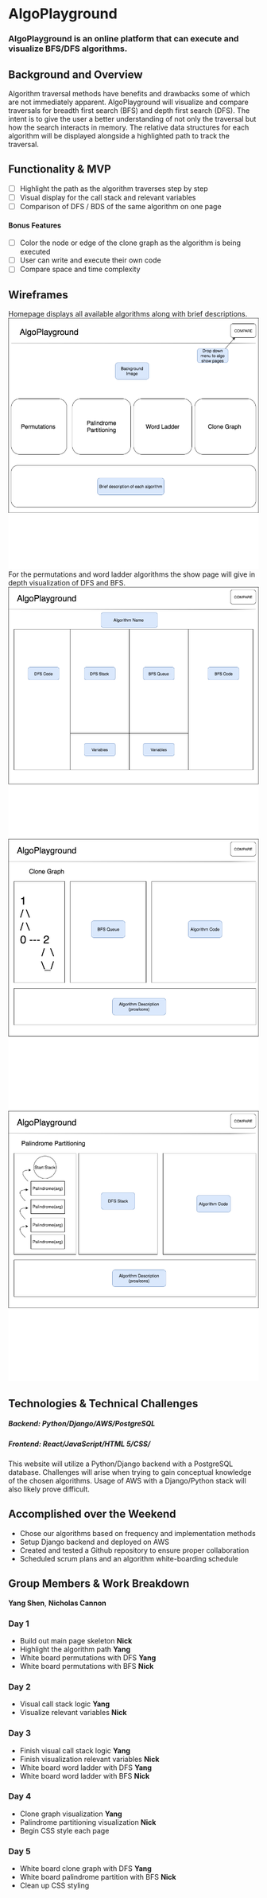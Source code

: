 # AlgoPlayground

### AlgoPlayground is an online platform that can execute and visualize BFS/DFS algorithms.

## Background and Overview

Algorithm traversal methods have benefits and drawbacks some of which are not immediately apparent. AlgoPlayground will visualize and compare traversals for breadth first search (BFS) and depth first search (DFS). The intent is to give the user a better understanding of not only the traversal but how the search interacts in memory. The relative data structures for each algorithm will be displayed alongside a highlighted path to track the traversal.

## Functionality & MVP

   - [ ] Highlight the path as the algorithm traverses step by step
   - [ ] Visual display for the call stack and relevant variables
   - [ ] Comparison of DFS / BDS of the same algorithm on one page

#### Bonus Features
   - [ ] Color the node or edge of the clone graph as the algorithm is being executed
   - [ ] User can write and execute their own code
   - [ ] Compare space and time complexity

## Wireframes

Homepage displays all available algorithms along with brief descriptions.
![index-page](wireframes/algosplash.png)
For the permutations and word ladder algorithms the show page will give in depth visualization of DFS and BFS.
![show-page](wireframes/algocompare.png)
![show-page](wireframes/clonegraph.png)
![show-page](wireframes/palindrome.png)

## Technologies & Technical Challenges
  ##### Backend: Python/Django/AWS/PostgreSQL
  ##### Frontend: React/JavaScript/HTML 5/CSS/

  This website will utilize a Python/Django backend with a PostgreSQL database. Challenges will arise when trying to gain conceptual knowledge of the chosen algorithms. Usage of AWS with a Django/Python stack will also likely prove difficult.

## Accomplished over the Weekend
 - Chose our algorithms based on frequency and implementation methods
 - Setup Django backend and deployed on AWS
 - Created and tested a Github repository to ensure proper collaboration
 - Scheduled scrum plans and an algorithm white-boarding schedule

## Group Members & Work Breakdown

**Yang Shen**,
**Nicholas Cannon**

### Day 1
  - Build out main page skeleton **Nick**
  - Highlight the algorithm path **Yang**
  - White board permutations with DFS **Yang**
  - White board permutations with BFS **Nick**

### Day 2
  - Visual call stack logic **Yang**
  - Visualize relevant variables **Nick**

### Day 3
  - Finish visual call stack logic **Yang**
  - Finish visualization relevant variables **Nick**
  - White board word ladder with DFS **Yang**
  - White board word ladder with BFS **Nick**

### Day 4
  - Clone graph visualization **Yang**
  - Palindrome partitioning visualization **Nick**
  - Begin CSS style each page

### Day 5
 - White board clone graph with DFS **Yang**
 - White board palindrome partition with BFS **Nick**
 - Clean up CSS styling
